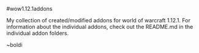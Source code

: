 #wow1.12.1addons

My collection of created/modified addons for world of warcraft 1.12.1.
For information about the individual addons, check out the README.md in the individual addon folders.

~boldi
